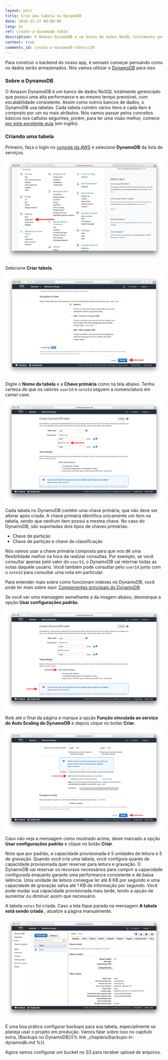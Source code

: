 ```yaml
---
layout: post
title: Crie uma tabela no DynamoDB
date: 2016-12-27 00:00:00
lang: pt
ref: create-a-dynamodb-table
description: O Amazon DynamoDB é um banco de dados NoSQL totalmente gerenciado que vamos utilizar no backend de nossa API serverless. O DynamoDB armazena dados em tabelas e cada uma possui uma chave primária que não pode ser mudada. Também vamos provisionar os throughputs de leitura e gravação para nossa tabela.
context: true
comments_id: create-a-dynamodb-table/139
---
```


Para construir o backend do nosso app, é sensato começar pensando como os dados serão armazenados. Nós vamos utilizar o [DynamoDB](https://aws.amazon.com/dynamodb/) para isso.

### Sobre o DynamoDB

O Amazon DynamoDB é um banco de dados NoSQL totalmente gerenciado que possui uma alta performance e ao mesmo tempo previsível, com escalabilidade consistente. Assim como outros bancos de dados, o DynamoDB usa tabelas. Cada tabela contém vários itens e cada item é composto por um ou mais atributos. Nós vamos passar pelos conceitos básicos nos caítulos seguintes, porém, para ter uma visão melhor, comece [por este excelente guia](https://www.dynamodbguide.com) (em inglês).

### Criando uma tabela

Primeiro, faça o login no [console da AWS](https://console.aws.amazon.com) e selecione **DynamoDB** da lista de serviços.

![Tela para seleção do DynamoDB](/assets/dynamodb/select-dynamodb-service.png)

Selecione **Criar tabela**.

![Tela para criação da tabela no DynamoDB](/assets/dynamodb/create-dynamodb-table.png)

Digite o **Nome da tabela** e a **Chave primária** como na tela abaixo. Tenha certeza de que os valores `userId` e `noteId` seguem a nomenclatura em camel case.

![Tela de criação da chave primária](/assets/dynamodb/set-table-primary-key.png)

Cada tabela no DynamoDB contém uma chave primária, que não deve ser alterar após criada. A chave primária identifica unicamente um item na tabela, sendo que nenhum item possui a mesma chave. No caso do DynamoDB, são suportadas dois tipos de chaves primárias:

-   Chave de partição
-   Chave de partição e chave de classificação

Nós vamos usar a chave primária composta para que nos dê uma flexibilidade melhor na hora de realizar consultas. Por exemplo, se você consultar apenas pelo valor do `userId`, o DynamoDB vai retornar todas as notas daquele usuário. Você também pode consultar pelo `userId` junto com o `noteId` para consultar uma nota em particular.

Para entender mais sobre como funcionam indexes no DynamoDB, você pode ler mais sobre aqui: [Componentes principais do DynamoDB][dynamodb-components]

Se você ver uma mensagem semelhante a da imagem abaixo, desmarque a opção **Usar configurações padrão**.

![tela de aviso do Auto Scaling IAM Role](/assets/dynamodb/auto-scaling-iam-role-warning.png)

Role até o final da página e marque a opção **Função vinculada ao serviço do Auto Scaling do DynamoDB** e depois clique no botão **Criar**.

![Set Table Provisioned Capacity screenshot](/assets/dynamodb/set-table-provisioned-capacity.png)

Caso não veja a mensagem como mostrado acima, deixe marcado a opção **Usar configurações padrão** e clique no botão **Criar**.

Note que por padrão, a capacidade provisionada é 5 unidades de leitura e 5 de gravação. Quando você cria uma tabela, você configura quanto de capacidade provisionada quer reservar para leitura e gravação. O DynamoDB vai reservar os recursos necessários para cumprir a capacidade configurada enquanto garante uma performance consistente e de baixa latência. Uma unidade de leitura consegue ler até 8 KB por segundo e uma capacidade de gravação salva até 1 KB de informação por segundo. Você pode mudar sua capacidade provisionada mais tarde, tendo a opção de aumentar ou diminuir assim que necessário.

A tabela `notes` foi criada. Caso a tela fique parada na mensagem **A tabela está sendo criada** , atualize a página manualmente.

![Tela de seleção de tabelas do DynamoDB](/assets/dynamodb/dynamodb-table-created.png)

É uma boa prática configurar backups para sua tabela, especialmente se planeja usar o projeto em produção. Vamos falar sobre isso no capítulo extra, [Backups no DynamoDB]({% link _chapters/backups-in-dynamodb.md %}).

Agora vamos configurar um bucket no S3 para receber upload de arquivos.

[dynamodb-components]: https://docs.aws.amazon.com/pt_br/amazondynamodb/latest/developerguide/HowItWorks.CoreComponents.html
